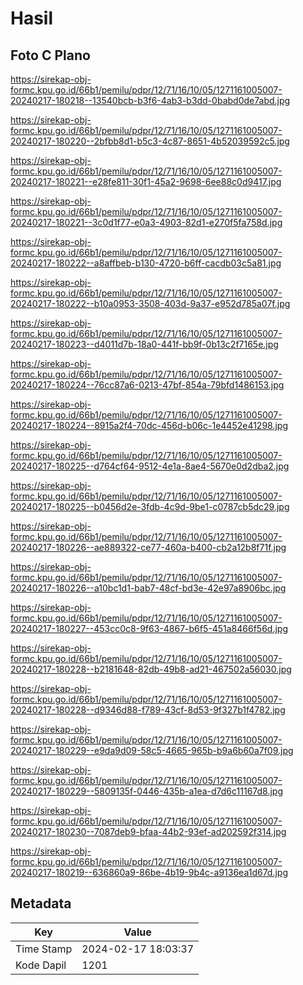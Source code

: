 # Hasil

## Foto C Plano

https://sirekap-obj-formc.kpu.go.id/66b1/pemilu/pdpr/12/71/16/10/05/1271161005007-20240217-180218--13540bcb-b3f6-4ab3-b3dd-0babd0de7abd.jpg

https://sirekap-obj-formc.kpu.go.id/66b1/pemilu/pdpr/12/71/16/10/05/1271161005007-20240217-180220--2bfbb8d1-b5c3-4c87-8651-4b52039592c5.jpg

https://sirekap-obj-formc.kpu.go.id/66b1/pemilu/pdpr/12/71/16/10/05/1271161005007-20240217-180221--e28fe811-30f1-45a2-9698-6ee88c0d9417.jpg

https://sirekap-obj-formc.kpu.go.id/66b1/pemilu/pdpr/12/71/16/10/05/1271161005007-20240217-180221--3c0d1f77-e0a3-4903-82d1-e270f5fa758d.jpg

https://sirekap-obj-formc.kpu.go.id/66b1/pemilu/pdpr/12/71/16/10/05/1271161005007-20240217-180222--a8affbeb-b130-4720-b6ff-cacdb03c5a81.jpg

https://sirekap-obj-formc.kpu.go.id/66b1/pemilu/pdpr/12/71/16/10/05/1271161005007-20240217-180222--b10a0953-3508-403d-9a37-e952d785a07f.jpg

https://sirekap-obj-formc.kpu.go.id/66b1/pemilu/pdpr/12/71/16/10/05/1271161005007-20240217-180223--d4011d7b-18a0-441f-bb9f-0b13c2f7165e.jpg

https://sirekap-obj-formc.kpu.go.id/66b1/pemilu/pdpr/12/71/16/10/05/1271161005007-20240217-180224--76cc87a6-0213-47bf-854a-79bfd1486153.jpg

https://sirekap-obj-formc.kpu.go.id/66b1/pemilu/pdpr/12/71/16/10/05/1271161005007-20240217-180224--8915a2f4-70dc-456d-b06c-1e4452e41298.jpg

https://sirekap-obj-formc.kpu.go.id/66b1/pemilu/pdpr/12/71/16/10/05/1271161005007-20240217-180225--d764cf64-9512-4e1a-8ae4-5670e0d2dba2.jpg

https://sirekap-obj-formc.kpu.go.id/66b1/pemilu/pdpr/12/71/16/10/05/1271161005007-20240217-180225--b0456d2e-3fdb-4c9d-9be1-c0787cb5dc29.jpg

https://sirekap-obj-formc.kpu.go.id/66b1/pemilu/pdpr/12/71/16/10/05/1271161005007-20240217-180226--ae889322-ce77-460a-b400-cb2a12b8f71f.jpg

https://sirekap-obj-formc.kpu.go.id/66b1/pemilu/pdpr/12/71/16/10/05/1271161005007-20240217-180226--a10bc1d1-bab7-48cf-bd3e-42e97a8906bc.jpg

https://sirekap-obj-formc.kpu.go.id/66b1/pemilu/pdpr/12/71/16/10/05/1271161005007-20240217-180227--453cc0c8-9f63-4867-b6f5-451a8466f56d.jpg

https://sirekap-obj-formc.kpu.go.id/66b1/pemilu/pdpr/12/71/16/10/05/1271161005007-20240217-180228--b2181648-82db-49b8-ad21-467502a56030.jpg

https://sirekap-obj-formc.kpu.go.id/66b1/pemilu/pdpr/12/71/16/10/05/1271161005007-20240217-180228--d9346d88-f789-43cf-8d53-9f327b1f4782.jpg

https://sirekap-obj-formc.kpu.go.id/66b1/pemilu/pdpr/12/71/16/10/05/1271161005007-20240217-180229--e9da9d09-58c5-4665-965b-b9a6b60a7f09.jpg

https://sirekap-obj-formc.kpu.go.id/66b1/pemilu/pdpr/12/71/16/10/05/1271161005007-20240217-180229--5809135f-0446-435b-a1ea-d7d6c11167d8.jpg

https://sirekap-obj-formc.kpu.go.id/66b1/pemilu/pdpr/12/71/16/10/05/1271161005007-20240217-180230--7087deb9-bfaa-44b2-93ef-ad202592f314.jpg

https://sirekap-obj-formc.kpu.go.id/66b1/pemilu/pdpr/12/71/16/10/05/1271161005007-20240217-180219--636860a9-86be-4b19-9b4c-a9136ea1d67d.jpg


## Metadata

| Key        | Value               |
| ---------- | ------------------- |
| Time Stamp | 2024-02-17 18:03:37 |
| Kode Dapil | 1201                |



